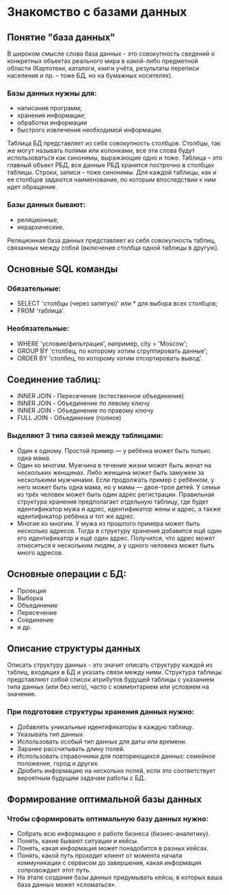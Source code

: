 # Знакомство с базами данных

## Понятие "база данных"
В широком смысле слова база данных - это совокупность сведений о конкретных объектах реального мира в какой-либо предметной области (Картотеки, каталоги, книги учёта, результаты переписи населения и пр. – тоже БД, но на бумажных носителях).

### Базы данных нужны для:
* написания программ;
* хранения информации;
* обработки информации
* быстрого извлечения необходимой информации.

Таблица БД представляет из себя совокупность столбцов. Столбцы, так же могут называть полями или колонками, все эти слова будут использоваться как синонимы, выражающие одно и тоже.
Таблица – это главный объект РБД, все данные РБД хранятся построчно в столбцах таблицы. Строки, записи – тоже синонимы.
Для каждой таблицы, как и ее столбцов задаются наименования, по которым впоследствии к ним идет обращение.

### Базы данных бывают:
* реляционные;
* иерархические.

Реляционная база данных представляет из себя совокупность таблиц, связанных между собой (включение столбца одной таблицы в другую).

## Основные SQL команды
### Обязательные:
* SELECT 'столбцы (через запятую)' или * для выбора всех столбцов;
* FROM 'таблица'.
### Необязательные:
* WHERE 'условие/фильтрация', например, city = 'Moscow';
* GROUP BY 'столбец, по которому хотим сгруппировать данные';
* ORDER BY 'столбец, по которому хотим отсортировать вывод'.

## Соединение таблиц:
* INNER JOIN - Пересечение (естественное объединение)
* INNER JOIN - Объединение по левому ключу
* INNER JOIN - Объединение по правому ключу
* FULL JOIN - Объединение (полное)

### Выделяют 3 типа связей между таблицами:
* Один к одному. Простой пример — у ребёнка может быть только одна мама.
* Один ко многим. Мужчина в течение жизни может быть женат на нескольких женщинах. Либо женщина может быть замужем за несколькими мужчинами. Если продолжать пример с ребёнком, у него может быть одна мама, но у мамы — двое-трое детей. У семьи из трёх человек может быть один адрес регистрации. Правильная структура хранения предполагает отдельную таблицу, где будет идентификатор мужа и адрес, идентификатор жены и адрес, а также идентификатор ребёнка и тот же адрес.
* Многие ко многим. У мужа из прошлого примера может быть несколько адресов. Тогда в структуру хранения добавится ещё один его идентификатор и ещё один адрес. Получится, что адрес может относиться к нескольким людям, а у одного человека может быть много адресов.

## Основные операции с БД:
* Проекция
* Выборка
* Объединение
* Пересечение
* Соединение
* и др. 

## Описание структуры данных
Описать структуру данных - это значит описать структуру каждой из таблиц, входящих в БД и указать связи между ними.
Структура таблицы представляют собой список атрибутов будущей таблицы с указанием типа
данных (или без него), часто с комментарием или условием на значение.

### При подготовке структуры хранения данных нужно:
* Добавлять уникальные идентификаторы в каждую таблицу.
* Указывать тип данных.
* Использовать особый тип данных для даты или времени.
* Заранее рассчитывать длину полей.
* Использовать справочники для повторяющихся данных: семейное положение, город и других.
* Дробить информацию на несколько полей, если это соответствует вероятным будущим задачам работы с БД.

## Формирование оптимальной базы данных
### Чтобы сформировать оптимальную базу данных нужно:
* Собрать всю информацию о работе бизнеса (бизнес-аналитику).
* Понять, какие бывают ситуации и кейсы.
* Понять, какая информация может понадобится в разных кейсах.
* Понять, какой путь проходит клиент от момента начала коммуникации с сервисом до завершения, какая информация сопровождает этот путь.
* На этапе создания базы данных придумывать кейсы, в которых ваша база
данных может «сломаться».
